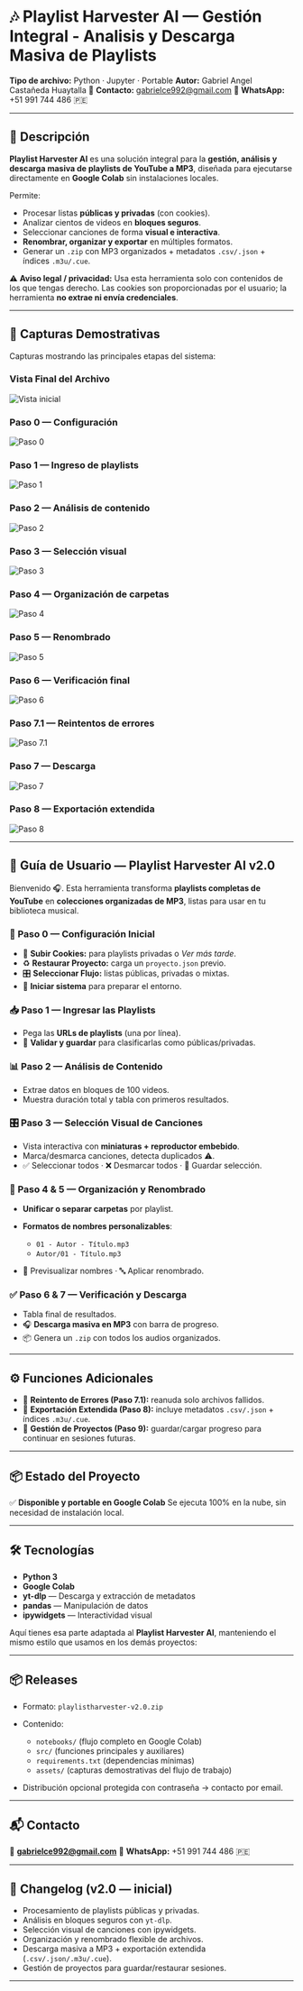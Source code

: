 # 🎶 Playlist Harvester AI — Gestión Integral - Analisis y Descarga Masiva de Playlists

**Tipo de archivo:** Python · Jupyter · Portable
**Autor:** Gabriel Angel Castañeda Huaytalla
📩 **Contacto:** [gabrielce992@gmail.com](mailto:gabrielce992@gmail.com)
📱 **WhatsApp:** +51 991 744 486 🇵🇪

---

## 📑 Descripción

**Playlist Harvester AI** es una solución integral para la **gestión, análisis y descarga masiva de playlists de YouTube a MP3**, diseñada para ejecutarse directamente en **Google Colab** sin instalaciones locales.

Permite:

* Procesar listas **públicas y privadas** (con cookies).
* Analizar cientos de videos en **bloques seguros**.
* Seleccionar canciones de forma **visual e interactiva**.
* **Renombrar, organizar y exportar** en múltiples formatos.
* Generar un `.zip` con MP3 organizados + metadatos `.csv/.json` + índices `.m3u/.cue`.

⚠️ **Aviso legal / privacidad:**
Usa esta herramienta solo con contenidos de los que tengas derecho.
Las cookies son proporcionadas por el usuario; la herramienta **no extrae ni envía credenciales**.

---
## 🔗 Capturas Demostrativas

Capturas mostrando las principales etapas del sistema:

### Vista Final del Archivo 
![Vista inicial](assets/Comproiobeni.JPG)

### Paso 0 — Configuración

![Paso 0](assets/Paso0.JPG)

### Paso 1 — Ingreso de playlists

![Paso 1](assets/Paso1.JPG)

### Paso 2 — Análisis de contenido

![Paso 2](assets/Paso2.JPG)

### Paso 3 — Selección visual

![Paso 3](assets/Paso3.JPG)

### Paso 4 — Organización de carpetas

![Paso 4](assets/Paso4.JPG)

### Paso 5 — Renombrado

![Paso 5](assets/Paso5.JPG)

### Paso 6 — Verificación final

![Paso 6](assets/Paso6.JPG)

### Paso 7.1 — Reintentos de errores

![Paso 7.1](assets/Paso7.1.JPG)

### Paso 7 — Descarga

![Paso 7](assets/Paso7.JPG)

### Paso 8 — Exportación extendida

![Paso 8](assets/Paso8.JPG)

---
## 🚀 Guía de Usuario — Playlist Harvester AI v2.0

Bienvenido 🎧. Esta herramienta transforma **playlists completas de YouTube** en **colecciones organizadas de MP3**, listas para usar en tu biblioteca musical.

### 🧱 Paso 0 — Configuración Inicial

* 🔐 **Subir Cookies:** para playlists privadas o *Ver más tarde*.
* ♻️ **Restaurar Proyecto:** carga un `proyecto.json` previo.
* 🎛️ **Seleccionar Flujo:** listas públicas, privadas o mixtas.
* 🚀 **Iniciar sistema** para preparar el entorno.

### 📥 Paso 1 — Ingresar las Playlists

* Pega las **URLs de playlists** (una por línea).
* 🔎 **Validar y guardar** para clasificarlas como públicas/privadas.

### 📊 Paso 2 — Análisis de Contenido

* Extrae datos en bloques de 100 videos.
* Muestra duración total y tabla con primeros resultados.

### 🎛️ Paso 3 — Selección Visual de Canciones

* Vista interactiva con **miniaturas + reproductor embebido**.
* Marca/desmarca canciones, detecta duplicados ⚠️.
* ✅ Seleccionar todos · ❌ Desmarcar todos · 💾 Guardar selección.

### 🧬 Paso 4 & 5 — Organización y Renombrado

* **Unificar o separar carpetas** por playlist.
* **Formatos de nombres personalizables**:

  * `01 - Autor - Título.mp3`
  * `Autor/01 - Título.mp3`
* 🧾 Previsualizar nombres · 🔤 Aplicar renombrado.

### ✅ Paso 6 & 7 — Verificación y Descarga

* Tabla final de resultados.
* 🎧 **Descarga masiva en MP3** con barra de progreso.
* 📦 Genera un `.zip` con todos los audios organizados.

---

## ⚙️ Funciones Adicionales

* 🔄 **Reintento de Errores (Paso 7.1):** reanuda solo archivos fallidos.
* 📂 **Exportación Extendida (Paso 8):** incluye metadatos `.csv/.json` + índices `.m3u/.cue`.
* 💾 **Gestión de Proyectos (Paso 9):** guardar/cargar progreso para continuar en sesiones futuras.

---



## 📦 Estado del Proyecto

✅ **Disponible y portable en Google Colab**
Se ejecuta 100% en la nube, sin necesidad de instalación local.

---

## 🛠️ Tecnologías

* **Python 3**
* **Google Colab**
* **yt-dlp** — Descarga y extracción de metadatos
* **pandas** — Manipulación de datos
* **ipywidgets** — Interactividad visual

Aquí tienes esa parte adaptada al **Playlist Harvester AI**, manteniendo el mismo estilo que usamos en los demás proyectos:

---

## 📦 Releases

* Formato: `playlistharvester-v2.0.zip`
* Contenido:

  * `notebooks/` (flujo completo en Google Colab)
  * `src/` (funciones principales y auxiliares)
  * `requirements.txt` (dependencias mínimas)
  * `assets/` (capturas demostrativas del flujo de trabajo)
* Distribución opcional protegida con contraseña → contacto por email.

---

## 📬 Contacto

📧 **[gabrielce992@gmail.com](mailto:gabrielce992@gmail.com)**
📱 **WhatsApp:** +51 991 744 486 🇵🇪

---

## 📝 Changelog (v2.0 — inicial)

* Procesamiento de playlists públicas y privadas.
* Análisis en bloques seguros con `yt-dlp`.
* Selección visual de canciones con ipywidgets.
* Organización y renombrado flexible de archivos.
* Descarga masiva a MP3 + exportación extendida (`.csv/.json/.m3u/.cue`).
* Gestión de proyectos para guardar/restaurar sesiones.

---

